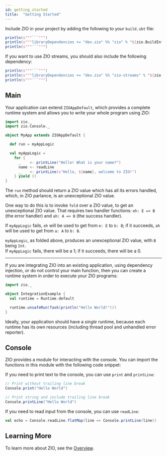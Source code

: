 ```yaml
---
id: getting_started
title:  "Getting Started"
---
```


Include ZIO in your project by adding the following to your `build.sbt` file:

```scala mdoc:passthrough
println(s"""```""")
println(s"""libraryDependencies += "dev.zio" %% "zio" % "${zio.BuildInfo.version.split('+').head}"""")
println(s"""```""")
```

If you want to use ZIO streams, you should also include the following dependency:

```scala mdoc:passthrough
println(s"""```""")
println(s"""libraryDependencies += "dev.zio" %% "zio-streams" % "${zio.BuildInfo.version.split('+').head}"""")
println(s"""```""")
```

## Main

Your application can extend `ZIOAppDefault`, which provides a complete runtime system and allows you to write your whole program using ZIO:

```scala mdoc:compile-only
import zio._
import zio.Console._

object MyApp extends ZIOAppDefault {

  def run = myAppLogic

  val myAppLogic =
    for {
      _    <- printLine("Hello! What is your name?")
      name <- readLine
      _    <- printLine(s"Hello, ${name}, welcome to ZIO!")
    } yield ()
}
```
The `run` method should return a ZIO value which has all its errors handled,  
which, in ZIO parlance, is an unexceptional ZIO value.  

One way to do this is to invoke `fold` over a ZIO value, to get an unexceptional ZIO value.
That requires two handler functions: `eh: E => B` (the error handler) and `ah: A => B` (the success handler).

If `myAppLogic` fails, `eh` will be used to get from `e: E` to `b: B`;
if it succeeds, `ah` will be used to get from `a: A` to `b: B`. 

`myAppLogic`, as folded above, produces an unexceptional ZIO value, with `B` being `Int`.  
If `myAppLogic` fails, there will be a 1; if it succeeds, there will be a 0.

---

If you are integrating ZIO into an existing application, using dependency injection, or do not control your main function, then you can create a runtime system in order to execute your ZIO programs:

```scala mdoc:silent
import zio._

object IntegrationExample {
  val runtime = Runtime.default

  runtime.unsafeRun(Task(println("Hello World!")))
}
```

Ideally, your application should have a _single_ runtime, because each runtime has its own resources (including thread pool and unhandled error reporter).

## Console

ZIO provides a module for interacting with the console. You can import the functions in this module with the following code snippet:

If you need to print text to the console, you can use `print` and `printLine`:

```scala mdoc
// Print without trailing line break
Console.print("Hello World")

// Print string and include trailing line break
Console.printLine("Hello World")
```

If you need to read input from the console, you can use `readLine`:

```scala mdoc
val echo = Console.readLine.flatMap(line => Console.printLine(line))
```

## Learning More

To learn more about ZIO, see the [Overview](overview/index.md).
